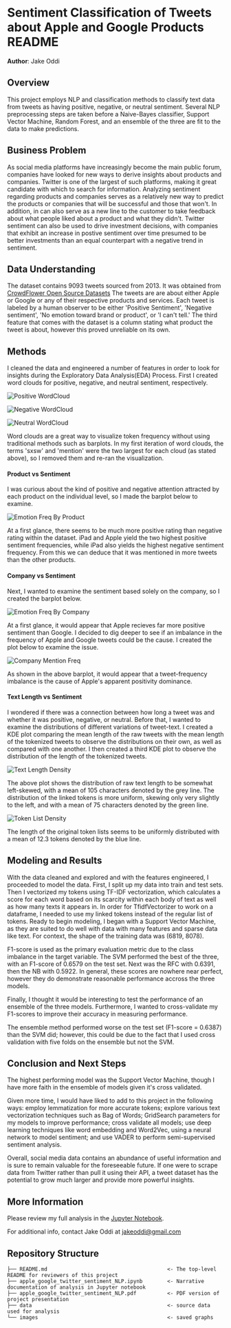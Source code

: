 # Sentiment Classification of Tweets about Apple and Google Products README

**Author**: Jake Oddi

## Overview

This project employs NLP and classification methods to classify text data from tweets as having positive, negative, or neutral sentiment. Several NLP preprocessing steps are taken before a Naive-Bayes classifier, Support Vector Machine, Random Forest, and an ensemble of the three are fit to the data to make predictions.

## Business Problem

As social media platforms have increasingly become the main public forum, companies have looked for new ways to derive insights about products and companies. Twitter is one of the largest of such platforms, making it great candidate with which to search for information. Analyzing sentiment regarding products and companies serves as a relatively new way to predict the products or companies that will be successful and those that won't. In addition, in can also serve as a new line to the customer to take feedback about what people liked about a product and what they didn't. Twitter sentiment can also be used to drive investment decisions, with companies that exhibit an increase in postive sentiment over time presumed to be better investments than an equal counterpart with a negative trend in sentiment.

## Data Understanding

The dataset contains 9093 tweets sourced from 2013. It was obtained from [CrowdFlower Open Source Datasets](https://data.world/crowdflower/brands-and-product-emotions) The tweets are are about either Apple or Google or any of their respective products and services. Each tweet is labeled by a human observer to be either 'Positive Sentiment', 'Negative sentiment', 'No emotion toward brand or product', or 'I can't tell.' The third feature that comes with the dataset is a column stating what product the tweet is about, however this proved unreliable on its own.

## Methods

I cleaned the data and engineered a number of features in order to look for insights during the Exploratory Data Analysis(EDA) Process. First I created word clouds for positive, negative, and neutral sentiment, respectively.

![Positive WordCloud](./images/apple_google_pos_word_cloud.png)

![Negative WordCloud](./images/apple_google_neg_word_cloud.png)

![Neutral WordCloud](./images/apple_google_neu_word_cloud.png)

Word clouds are a great way to visualize token frequency without using traditional methods such as barplots. In my first iteration of word clouds, the terms 'sxsw' and 'mention' were the two largest for each cloud (as stated above), so I removed them and re-ran the visualization.

#### Product vs Sentiment

I was curious about the kind of positive and negative attention attracted by each product on the individual level, so I made the barplot below to examine.

![Emotion Freq By Product](./images/product_emotion_freq.png)

At a first glance, there seems to be much more positive rating than negative rating within the dataset. iPad and Apple yield the two highest positive sentiment frequencies, while iPad also yields the highest negative sentiment frequency. From this we can deduce that it was mentioned in more tweets than the other products.

#### Company vs Sentiment

Next, I wanted to examine the sentiment based solely on the company, so I created the barplot below.

![Emotion Freq By Company](./images/emotion_freq_by_company.png)

At a first glance, it would appear that Apple recieves far more positive sentiment than Google. I decided to dig deeper to see if an imbalance in the frequency of Apple and Google tweets could be the cause. I created the plot below to examine the issue.

![Company Mention Freq](./images/company_mention_freq.png)

As shown in the above barplot, it would appear that a tweet-frequency imbalance is the cause of Apple's apparent positivity dominance.

#### Text Length vs Sentiment

I wondered if there was a connection between how long a tweet was and whether it was positive, negative, or neutral. Before that, I wanted to examine the distributions of different variations of tweet-text. I created a KDE plot comparing the mean length of the raw tweets with the mean length of the tokenized tweets to observe the distributions on their own, as well as compared with one another. I then created a third KDE plot to observe the distribution of the length of the tokenized tweets.

![Text Length Density](./images/text_length_density.png)

The above plot shows the distribution of raw text length to be somewhat left-skewed, with a mean of 105 characters denoted by the grey line. The distribution of the linked tokens is more uniform, skewing only very slightly to the left, and with a mean of 75 characters denoted by the green line.

![Token List Density](./images/token_list_density.png)

The length of the original token lists seems to be uniformly distributed with a mean of 12.3 tokens denoted by the blue line.

## Modeling and Results

With the data cleaned and explored and with the features engineered, I proceeded to model the data. First, I split up my data into train and test sets. Then I vectorized my tokens using TF-IDF vectorization, which calculates a score for each word based on its scarcity within each body of text as well as how many texts it appears in. In order for TfidfVectorizer to work on a dataframe, I needed to use my linked tokens instead of the regular list of tokens. Ready to begin modeling, I began with a Support Vector Machine, as they are suited to do well with data with many features and sparse data like text. For context, the shape of the training data was (6819, 8078).

F1-score is used as the primary evaluation metric due to the class imbalance in the target variable. The SVM performed the best of the three, with an F1-score of 0.6579 on the test set. Next was the RFC with 0.6391, then the NB with 0.5922. In general, these scores are nowhere near perfect, however they do demonstrate reasonable performance accross the three models.

Finally, I thought it would be interesting to test the performance of an ensemble of the three models. Furthermore, I wanted to cross-validate my F1-scores to improve their accuracy in measuring performance.

The ensemble method performed worse on the test set (F1-score = 0.6387) than the SVM did; however, this could be due to the fact that I used cross validation with five folds on the ensemble but not the SVM.

## Conclusion and Next Steps

The highest performing model was the Support Vector Machine, though I have more faith in the ensemble of models given it's cross validated.

Given more time, I would have liked to add to this project in the following ways: employ lemmatization for more accurate tokens; explore various text vectorization techniques such as Bag of Words; GridSearch parameters for my models to improve performance; cross validate all models; use deep learning techniques like word embedding and Word2Vec, using a neural network to model sentiment; and use VADER to perform semi-supervised sentiment analysis.

Overall, social media data contains an abundance of useful information and is sure to remain valuable for the foreseeable future. If one were to scrape data from Twitter rather than pull it using their API, a tweet dataset has the potential to grow much larger and provide more powerful insights.

## More Information

Please review my full analysis in the [Jupyter Notebook](./apple_google_twitter_sentiment_NLP).

For additional info, contact Jake Oddi at [jakeoddi@gmail.com](mailto:jakeoddi@gmail.com)

## Repository Structure

```
├── README.md                                       <- The top-level README for reviewers of this project
├── apple_google_twitter_sentiment_NLP.ipynb        <- Narrative documentation of analysis in Jupyter notebook
├── apple_google_twitter_sentiment_NLP.pdf          <- PDF version of project presentation
├── data                                            <- source data used for analysis
└── images                                          <- saved graphs
``` 
